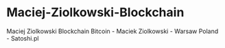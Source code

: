 # Maciej-Ziolkowski-Blockchain
Maciej Ziolkowski Blockchain Bitcoin - Maciek Ziolkowski - Warsaw Poland - Satoshi.pl
